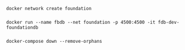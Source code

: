 `docker network create foundation`
###
`docker run --name fbdb --net foundation -p 4500:4500 -it fdb-dev-foundationdb`
###
`docker-compose down --remove-orphans`
